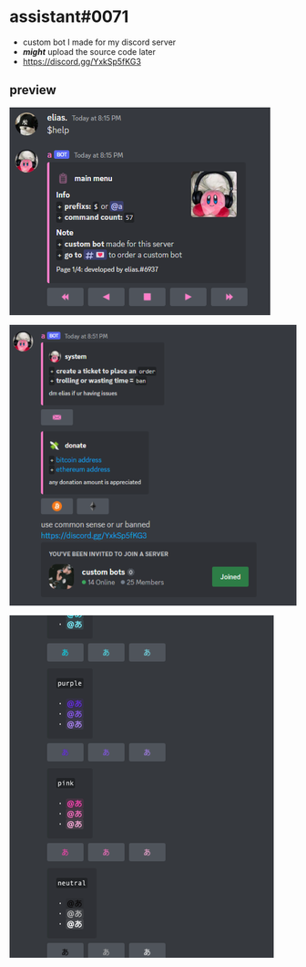 # assistant#0071
- custom bot I made for my discord server
- ***might*** upload the source code later
- https://discord.gg/YxkSp5fKG3

## preview

![Screenshot](imgs/help.png)

![Screenshot](imgs/info.png)

![Screenshot](imgs/clrs.png)

